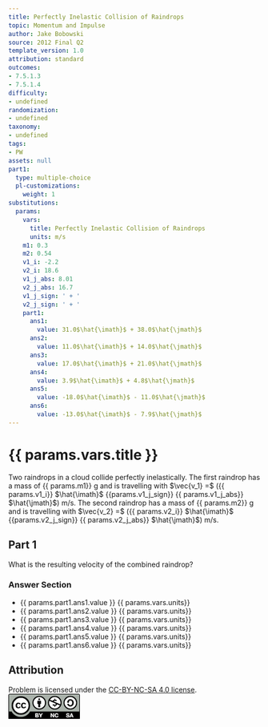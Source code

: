 ```yaml
---
title: Perfectly Inelastic Collision of Raindrops
topic: Momentum and Impulse
author: Jake Bobowski
source: 2012 Final Q2
template_version: 1.0
attribution: standard
outcomes:
- 7.5.1.3
- 7.5.1.4
difficulty:
- undefined
randomization:
- undefined
taxonomy:
- undefined
tags:
- PW
assets: null
part1:
  type: multiple-choice
  pl-customizations:
    weight: 1
substitutions:
  params:
    vars:
      title: Perfectly Inelastic Collision of Raindrops
      units: m/s
    m1: 0.3
    m2: 0.54
    v1_i: -2.2
    v2_i: 18.6
    v1_j_abs: 8.01
    v2_j_abs: 16.7
    v1_j_sign: ' + '
    v2_j_sign: ' + '
    part1:
      ans1:
        value: 31.0$\hat{\imath}$ + 38.0$\hat{\jmath}$
      ans2:
        value: 11.0$\hat{\imath}$ + 14.0$\hat{\jmath}$
      ans3:
        value: 17.0$\hat{\imath}$ + 21.0$\hat{\jmath}$
      ans4:
        value: 3.9$\hat{\imath}$ + 4.8$\hat{\jmath}$
      ans5:
        value: -18.0$\hat{\imath}$ - 11.0$\hat{\jmath}$
      ans6:
        value: -13.0$\hat{\imath}$ - 7.9$\hat{\jmath}$
---
```

# {{ params.vars.title }}
Two raindrops in a cloud collide perfectly inelastically. The first raindrop has a mass of {{ params.m1}} g and is travelling with $\vec{v_1} =$ ({{ params.v1_i}} $\hat{\imath}$ {{params.v1_j_sign}} {{ params.v1_j_abs}} $\hat{\jmath}$) m/s.
The second raindrop has a mass of {{ params.m2}} g and is travelling with $\vec{v_2} =$ ({{ params.v2_i}} $\hat{\imath}$ {{params.v2_j_sign}} {{ params.v2_j_abs}} $\hat{\jmath}$) m/s.

## Part 1

What is the resulting velocity of the combined raindrop?

### Answer Section

- {{ params.part1.ans1.value }} {{ params.vars.units}}
- {{ params.part1.ans2.value }} {{ params.vars.units}}
- {{ params.part1.ans3.value }} {{ params.vars.units}}
- {{ params.part1.ans4.value }} {{ params.vars.units}}
- {{ params.part1.ans5.value }} {{ params.vars.units}}
- {{ params.part1.ans6.value }} {{ params.vars.units}}

## Attribution

Problem is licensed under the [CC-BY-NC-SA 4.0 license](https://creativecommons.org/licenses/by-nc-sa/4.0/).<br> ![The Creative Commons 4.0 license requiring attribution-BY, non-commercial-NC, and share-alike-SA license.](https://raw.githubusercontent.com/firasm/bits/master/by-nc-sa.png)